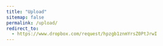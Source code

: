 ```yaml
---
title: "Upload"
sitemap: false
permalink: /upload/
redirect_to:
  - https://www.dropbox.com/request/hpzgb1znmYrsZ0PtJrwI
---
```

